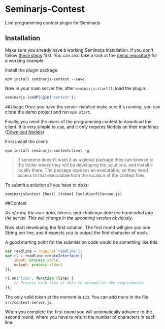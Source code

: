 Seminarjs-Contest
=================

Live programming contest plugin for Seminarjs


## Installation
Make sure you already have a working Seminarjs installation. If you don't follow [these steps](https://github.com/Nichejs/Seminarjs) first. You can also take a look at the [demo repository](https://github.com/Nichejs/demo.seminarjs) for a working example.

Install the plugin package:

```
npm install seminarjs-contest --save
```

Now in your main server file, after `seminarjs.start()`, load the plugin:

```javascript
seminarjs.loadPlugin('contest');
```

##Usage
Once you have the server installed make sure it's running, you can clone the demo project and run `npm start`.

Finally, you need the users of the programming contest to download the client. It is very simple to use, and it only requires Nodejs on their machines ([Download Nodejs](http://nodejs.org/download/))

First install the client:
```
npm install seminarjs-contestclient -g
```
>If someone doesn't want it as a global package they can browse to the folder where they will be developing the solutions, and install it locally there. The package exposes an executable, so they need access to that executable from the location of the contest files.

To submit a solution all you have to do is:

```
seminarjsContest [host] [token] [solutionFilename.js]
```

##Contest

*As of now, the user data, tokens, and challenge data are hardcoded into the server. This will change in the upcoming version obviously.*

Now start developing the first solution. The first round will give you one String per line, and it expects you to output the first character of each.

A good starting point for the submission code would be something like this:

```javascript
var readline = require('readline');
var rl = readline.createInterface({
	input: process.stdin,
	output: process.stdout
});

rl.on('line', function (line) {
	// Process each line of data to accomplish the requirements
});
```

The only valid token at the moment is `123`. You can add more in the file `src/contest-server.js`.

When you complete the first round you will automatically advance to the second round, where you have to return the number of characters in each line.

